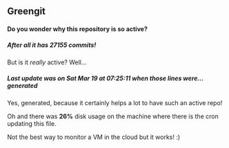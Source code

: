 ## Greengit

#### Do you wonder why this repository is so active?

##### After all it has 27155 commits!

But is it *really* active? Well...

##### Last update was on Sat Mar 19 at 07:25:11 when those lines were... generated

Yes, generated, because it certainly helps a lot to have such an active repo!

Oh and there was **26%** disk usage on the machine
where there is the cron updating this file.

Not the best way to monitor a VM in the cloud but it works! :)
